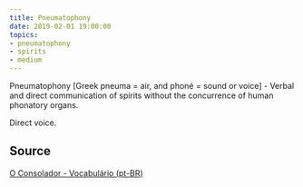 ```yaml
---
title: Pneumatophony
date: 2019-02-01 19:00:00
topics:
- pneumatophony
- spirits
- medium
---
```


Pneumatophony [Greek pneuma = air, and phoné = sound or voice] - 
Verbal and direct communication of spirits without the concurrence of human 
phonatory organs. 

Direct voice.


## Source
[O Consolador - Vocabulário (pt-BR)](http://www.oconsolador.com.br/linkfixo/vocabulario/principal.html)
